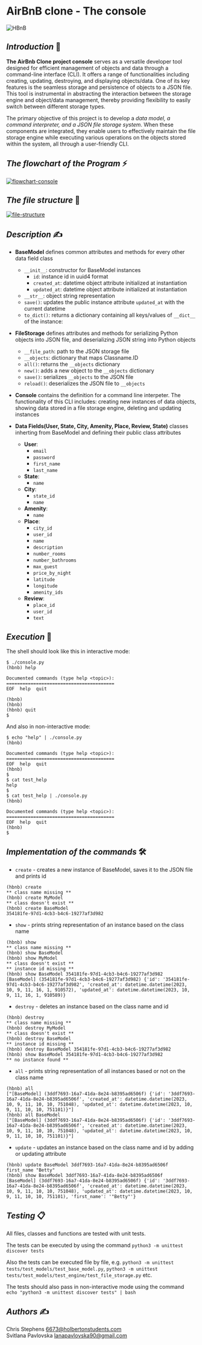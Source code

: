 # AirBnB clone - The console #

<img src='https://camo.githubusercontent.com/a8cd2eef2325c425519095dc2501111e630a77eddb454938c527cb82ea9c3aeb/68747470733a2f2f73332e616d617a6f6e6177732e636f6d2f696e7472616e65742d70726f6a656374732d66696c65732f686f6c626572746f6e7363686f6f6c2d6869676865722d6c6576656c5f70726f6772616d6d696e672b2f3236332f4842544e2d68626e622d46696e616c2e706e67' alt='HBnB'/>

## **_Introduction_** 📢

**The AirBnb Clone project console** serves as a versatile developer tool designed for efficient management of objects and data through a command-line interface (CLI). It offers a range of functionalities including creating, updating, destroying, and displaying objects/data. One of its key features is the seamless storage and persistence of objects to a JSON file. This tool is instrumental in abstracting the interaction between the storage engine and object/data management, thereby providing flexibility to easily switch between different storage types.

The primary objective of this project is to develop a _data model, a command interpreter, and a JSON file storage system_. When these components are integrated, they enable users to effectively maintain the file storage engine while executing various operations on the objects stored within the system, all through a user-friendly CLI.

## **_The flowchart of the Program_** ⚡

<a href="https://ibb.co/yYQDtXh"><img src="https://i.ibb.co/KLrYdXN/flowchart-console.png" alt="flowchart-console" border="0"></a>

## **_The file structure_** 📔

<a href="https://ibb.co/WFDpRFw"><img src="https://i.ibb.co/Y8DTV8M/file-structure.png" alt="file-structure" border="0"></a>

## **_Description_** ✍

* __BaseModel__
defines common attributes and methods for every other data field class
    - `__init__`: constructor for BaseModel instances
        - `id`: instance id in uuid4 format
        - `created_at`: datetime object attribute initialized at instantiation
        - `updated_at`: datetime object attribute initialized at instantiation
    - `__str__`: object string representation
    - `save()`: updates the public instance attribute `updated_at` with the current datetime
    - `to_dict()`: returns a dictionary containing all keys/values of `__dict__` of the instance:

* __FileStorage__
defines attributes and methods for serializing Python objects into JSON file, and deserializing JSON string into Python objects
    - `__file_path`: path to the JSON storage file
    - `__objects`: dictionary that maps Classname.ID
    - `all()`: returns the `__objects` dictionary
    - `new()`: adds a new object to the `__objects` dictionary
    - `save()`: serializes `__objects` to the JSON file
    - `reload()`: deserializes the JSON file to `__objects`

* __Console__
contains the definition for a command line interpeter. The functionality of this CLI includes: creating new instances of data objects, showing data stored in a file storage engine, deleting and updating instances

* __Data Fields(User, State, City, Amenity, Place, Review, State)__
classes inherting from BaseModel and defining their public class attributes
    - __User__:
        - `email`
        - `password`
        - `first_name`
        - `last_name`
    - __State__:
        - `name`
    - __City__:
        - `state_id`
        - `name`
    - __Amenity__:
        - `name`
    - __Place__:
        - `city_id`
        - `user_id`
        - `name`
        - `description`
        - `number_rooms`
        - `number_bathrooms`
        - `max_guest`
        - `price_by_night`
        - `latitude`
        - `longitude`
        - `amenity_ids`
    - __Review__:
        - `place_id`
        - `user_id`
        - `text`

## **_Execution_** 🔐

The shell should look like this in interactive mode:

```
$ ./console.py
(hbnb) help

Documented commands (type help <topic>):
========================================
EOF  help  quit

(hbnb) 
(hbnb) 
(hbnb) quit
$
```

And also in non-interactive mode:

```
$ echo "help" | ./console.py
(hbnb)

Documented commands (type help <topic>):
========================================
EOF  help  quit
(hbnb) 
$
$ cat test_help
help
$
$ cat test_help | ./console.py
(hbnb)

Documented commands (type help <topic>):
========================================
EOF  help  quit
(hbnb) 
$
```

## **_Implementation of the commands_** 🛠

- `create` - creates a new instance of BaseModel, saves it to the JSON file and prints id

```
(hbnb) create
** class name missing **
(hbnb) create MyModel
** class doesn't exist **
(hbnb) create BaseModel
354181fe-97d1-4cb3-b4c6-19277af3d982
```

- `show` - prints string representation of an instance based on the class name

```
(hbnb) show
** class name missing **
(hbnb) show BaseModel
(hbnb) show MyModel
** class doesn't exist **
** instance id missing **
(hbnb) show BaseModel 354181fe-97d1-4cb3-b4c6-19277af3d982
[BaseModel] (354181fe-97d1-4cb3-b4c6-19277af3d982) {'id': '354181fe-97d1-4cb3-b4c6-19277af3d982', 'created_at': datetime.datetime(2023, 10, 9, 11, 16, 1, 910572), 'updated_at': datetime.datetime(2023, 10, 9, 11, 16, 1, 910589)}
```

- `destroy` - deletes an instance based on the class name and id

```
(hbnb) destroy
** class name missing **
(hbnb) destroy MyModel
** class doesn't exist **
(hbnb) destroy BaseModel
** instance id missing **
(hbnb) destroy BaseModel 354181fe-97d1-4cb3-b4c6-19277af3d982
(hbnb) show BaseModel 354181fe-97d1-4cb3-b4c6-19277af3d982
** no instance found **
```

- `all` - prints string representation of all instances based or not on the class name

```
(hbnb) all
["[BaseModel] (3ddf7693-16a7-41da-8e24-b8395ad6506f) {'id': '3ddf7693-16a7-41da-8e24-b8395ad6506f', 'created_at': datetime.datetime(2023, 10, 9, 11, 10, 10, 751048), 'updated_at': datetime.datetime(2023, 10, 9, 11, 10, 10, 751101)}"]
(hbnb) all BaseModel
["[BaseModel] (3ddf7693-16a7-41da-8e24-b8395ad6506f) {'id': '3ddf7693-16a7-41da-8e24-b8395ad6506f', 'created_at': datetime.datetime(2023, 10, 9, 11, 10, 10, 751048), 'updated_at': datetime.datetime(2023, 10, 9, 11, 10, 10, 751101)}"]
```

- `update` - updates an instance based on the class name and id by adding or updating attribute

```
(hbnb) update BaseModel 3ddf7693-16a7-41da-8e24-b8395ad6506f first_name "Betty"
(hbnb) show BaseModel 3ddf7693-16a7-41da-8e24-b8395ad6506f
[BaseModel] (3ddf7693-16a7-41da-8e24-b8395ad6506f) {'id': '3ddf7693-16a7-41da-8e24-b8395ad6506f', 'created_at': datetime.datetime(2023, 10, 9, 11, 10, 10, 751048), 'updated_at': datetime.datetime(2023, 10, 9, 11, 10, 10, 751101), 'first_name': '"Betty"'}
```

## **_Testing_** 📋

All files, classes and functions are tested with unit tests. 

The tests can be executed by using the command  `python3 -m unittest discover tests`

Also the tests can be executed file by file, e.g. `python3 -m unittest tests/test_models/test_base_model.py`, `python3 -m unittest tests/test_models/test_engine/test_file_storage.py` etc.

The tests should also pass in non-interactive mode using the command `echo "python3 -m unittest discover tests" | bash`

## **_Authors_** ✍ 

Chris Stephens <6673@holbertonstudents.com><br />
Svitlana Pavlovska <lanapavlovska90@gmail.com>
